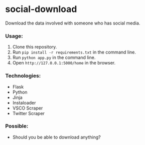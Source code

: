 # social-download

Download the data involved with someone who has social media.

### Usage:
1. Clone this repository.
2. Run `pip install -r requirements.txt` in the command line.
3. Run `python app.py` in the command line.
4. Open `http://127.0.0.1:5000/home` in the browser.

### Technologies:
- Flask
- Python
- Jinja
- Instaloader
- VSCO Scraper
- Twitter Scraper

### Possible:
- Should you be able to download anything?
